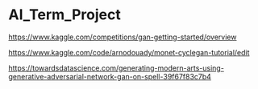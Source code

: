 # AI_Term_Project

https://www.kaggle.com/competitions/gan-getting-started/overview

https://www.kaggle.com/code/arnodouady/monet-cyclegan-tutorial/edit

https://towardsdatascience.com/generating-modern-arts-using-generative-adversarial-network-gan-on-spell-39f67f83c7b4
